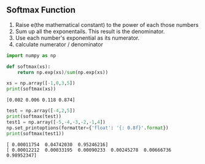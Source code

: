 ## Softmax Function

1. Raise e(the mathematical constant) to the power of each those numbers
2. Sum up all the exponentails. This result is the denominator.
3. Use each number's exponential as its numerator.
4. calculate numerator / denominator


```python
import numpy as np

def softmax(xs):
    return np.exp(xs)/sum(np.exp(xs))

xs = np.array([-1,0,3,5])
print(softmax(xs))
```

    [0.002 0.006 0.118 0.874]



```python
test = np.array([-4,2,5])
print(softmax(test))
test1 = np.array([-5,-4,-3,-2,-1,4])
np.set_printoptions(formatter={'float': '{: 0.8f}'.format})
print(softmax(test1))
```

    [ 0.00011754  0.04742030  0.95246216]
    [ 0.00012212  0.00033195  0.00090233  0.00245278  0.00666736  0.98952347]

